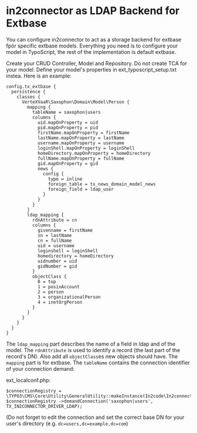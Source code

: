 # in2connector as LDAP Backend for Extbase

You can configure in2connector to act as a storage backend for extbase fpór specific extbase models.
Everything you need is to configure your model in TypoScript, the rest of the implementation is default extbase.

Create your CRUD Controller, Model and Repository. Do not create TCA for your model.
Define your model's properties in ext_typoscript_setup.txt instea. Here is an example:

```
config.tx_extbase {
  persistence {
    classes {
      VerteXVaaR\Saxophon\Domain\Model\Person {
        mapping {
          tableName = saxophon|users
          columns {
            uid.mapOnProperty = uid
            pid.mapOnProperty = pid
            firstName.mapOnProperty = firstName
            lastName.mapOnProperty = lastName
            username.mapOnProperty = username
            loginShell.mapOnProperty = loginShell
            homeDirectory.mapOnProperty = homeDirectory
            fullName.mapOnProperty = fullName
            gid.mapOnProperty = gid
            news {
              config {
                type = inline
                foreign_table = tx_news_domain_model_news
                foreign_field = ldap_user
              }
            }
          }
        }
        ldap_mapping {
          rdnAttribute = cn
          columns {
            givenname = firstName
            sn = lastName
            cn = fullName
            uid = username
            loginshell = loginShell
            homedirectory = homeDirectory
            uidnumber = uid
            gidNumber = gid
          }
          objectClass {
            0 = top
            1 = posixAccount
            2 = person
            3 = organizationalPerson
            4 = inetOrgPerson
          }
        }
      }
    }
  }
}
```

The `ldap_mapping` part describes the name of a field in ldap and of the model.
The `rdnAttribute` is used to identify a record (the last part of the record's DN).
Also add all `objectClass`es new objects should have.
The `mapping` part is for extbase. The `tableName` contains the connection identifier of your connection demand:

ext_localconf.php:
```
$connectionRegistry = \TYPO3\CMS\Core\Utility\GeneralUtility::makeInstance(In2code\In2connector\Registry\ConnectionRegistry::class);
$connectionRegistry ->demandConnection('saxophon|users', TX_IN2CONNECTOR_DRIVER_LDAP);
```

(Do not forget to edit the connection and set the correct base DN for your user's directory (e.g. `dc=users,dc=example,dc=com`)


